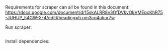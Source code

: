 Requirements for scraper can all be found in this document:
https://docs.google.com/document/d/15skALRR8v3GfDVkvOkVMEpcKhR75-JUHUP_54GW-X-4/edit#heading=h.pm3cn4ukur7w

Run scraper: 
```python3 src/main.py
```

Install dependencies: 
```pip install -r requirements.txt
```
